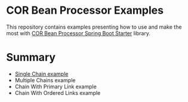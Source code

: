 # COR Bean Processor Examples

This repository contains examples presenting how to use and make the most with [COR Bean Processor Spring Boot Starter](https://github.com/MarceloLeite2604/cor-bean-processor-spring-boot-autoconfiguration) library.

# Summary

- [Single Chain example](./single-chain-example)
- Multiple Chains example
- Chain With Primary Link example
- Chain With Ordered Links example